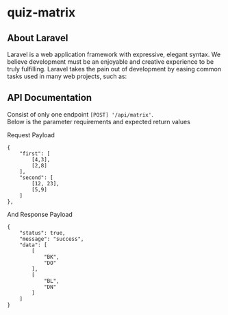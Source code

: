
# quiz-matrix

## About Laravel

Laravel is a web application framework with expressive, elegant syntax. We believe development must be an enjoyable and creative experience to be truly fulfilling. Laravel takes the pain out of development by easing common tasks used in many web projects, such as:


## API Documentation

Consist of only one endpoint ```[POST] '/api/matrix'```.  
Below is the parameter requirements and expected return values


Request Payload
```
{
    "first": [
        [4,3],	
        [2,8]
    ],
    "second": [
        [12, 23],
        [5,9]
    ]	
},

```

And Response Payload

```
{
    "status": true,
    "message": "success",
    "data": [
        [
            "BK",
            "DO"
        ],
        [
            "BL",
            "DN"
        ]
    ]
}

```


